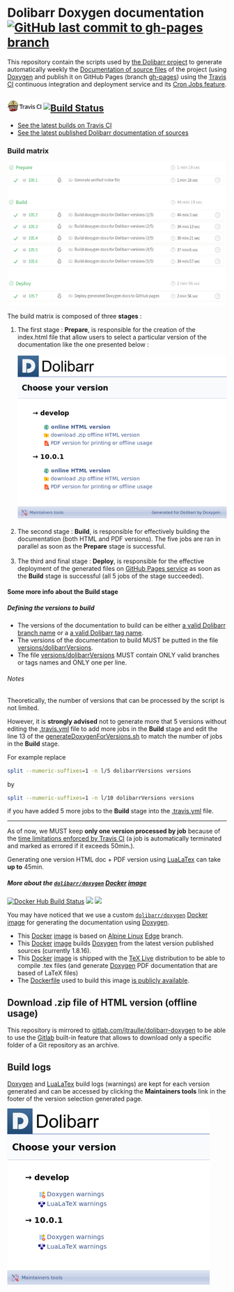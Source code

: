 # Dolibarr Doxygen documentation [![GitHub last commit to gh-pages branch](https://img.shields.io/github/last-commit/Dolibarr/dolibarr-doxygen/gh-pages?label=last%20publish)](https://github.com/Dolibarr/dolibarr-doxygen/commits/gh-pages)

This repository contain the scripts used by [the Dolibarr project](https://www.dolibarr.org/) to generate automatically weekly the [Documentation of source files](https://doxygen.dolibarr.org) of the project (using [Doxygen](http://www.doxygen.nl/) and publish it on GitHub Pages (branch [gh-pages](https://github.com/Dolibarr/dolibarr-doxygen/tree/gh-pages)) using the [Travis CI](https://travis-ci.org) continuous integration and deployment service and its [Cron Jobs feature](https://docs.travis-ci.com/user/cron-jobs/).

## [![TravisCI logo](docs/travis-logo.png)](https://travis-ci.org/dolibarr/dolibarr-doxygen) [![Build Status](https://travis-ci.org/Dolibarr/dolibarr-doxygen.svg?branch=master)](https://travis-ci.org/Dolibarr/dolibarr-doxygen)

* [See the latest builds on Travis CI](https://travis-ci.org/dolibarr/dolibarr-doxygen/builds)
* [See the latest published Dolibarr documentation of sources](https://doxygen.dolibarr.org)

### Build matrix

![Image of Dolibarr Doxygen TravisCI build matrix](docs/travis-ci-matrix.png)

The build matrix is composed of three **stages** :
1. The first stage : **Prepare**, is responsible for the creation of the index.html file that allow users to select a particular version of the documentation like the one presented below :<br><br>
![Image of Dolibarr Doxygen unified index](docs/unified-index.png)<br><br>
1. The second stage : **Build**, is responsible for effectively building the documentation (both HTML and PDF versions). The five jobs are ran in parallel as soon as the **Prepare** stage is successful.<br><br>
1. The third and final stage : **Deploy**, is responsible for the effective deployment of the generated files on [GitHub Pages service](https://pages.github.com/) as soon as the **Build** stage is successful (all 5 jobs of the stage succeeded).

#### Some more info about the Build stage

##### Defining the versions to build

* The versions of the documentation to build can be either [a valid Dolibarr branch name](https://github.com/Dolibarr/dolibarr/branches) or a [a valid Dolibarr tag name](https://github.com/Dolibarr/dolibarr/tags).
* The versions of the documentation to build MUST be putted in the file [versions/dolibarrVersions](versions/dolibarrVersions).
* The file [versions/dolibarrVersions](versions/dolibarrVersions) MUST contain ONLY valid branches or tags names and ONLY one per line.

###### Notes

Theoretically, the number of versions that can be processed by the script is not limited. 

However, it is **strongly advised** not to generate more that 5 versions without editing the [.travis.yml](.travis.yml) file to add more jobs in the **Build** stage and edit the line 13 of the [generateDoxygenForVersions.sh](generateDoxygenForVersions.sh) to match the number of jobs in the **Build** stage. 

For example replace 
```bash
split --numeric-suffixes=1 -n l/5 dolibarrVersions versions
```
 by 
 ```bash
 split --numeric-suffixes=1 -n l/10 dolibarrVersions versions
 ```
if you have added 5 more jobs to the **Build** stage into the [.travis.yml](.travis.yml) file. 

----
As of now, we MUST keep **only one version processed by job** because of the [time limitations enforced by Travis CI](https://docs.travis-ci.com/user/customizing-the-build/#build-timeouts) (a job is automatically terminated and marked as errored if it exceeds 50min.).

Generating one version HTML doc + PDF version using [LuaLaTex](http://www.luatex.org/) can take **up to** 45min.

##### More about the [`dolibarr/doxygen`](https://hub.docker.com/r/dolibarr/doxygen) [Docker](https://docs.docker.com/engine/docker-overview/) [image](https://docs.docker.com/glossary/?term=image)

[![Docker Hub Build Status](https://img.shields.io/docker/cloud/build/dolibarr/doxygen?logo=docker&logoColor=white)](https://hub.docker.com/r/dolibarr/doxygen/builds) [![](https://images.microbadger.com/badges/image/dolibarr/doxygen:1.8.16.svg)](https://microbadger.com/images/dolibarr/doxygen:1.8.16) [![](https://images.microbadger.com/badges/version/dolibarr/doxygen:1.8.16.svg)](https://microbadger.com/images/dolibarr/doxygen:1.8.16)

You may have noticed that we use a custom [`dolibarr/doxygen`](https://hub.docker.com/r/dolibarr/doxygen) [Docker](https://docs.docker.com/engine/docker-overview/) [image](https://docs.docker.com/glossary/?term=image) for generating the documentation using [Doxygen](http://www.doxygen.nl/).

* This [Docker](https://docs.docker.com/engine/docker-overview/) [image](https://docs.docker.com/glossary/?term=image) is based on [Alpine Linux](https://alpinelinux.org/about/) [Edge](https://wiki.alpinelinux.org/wiki/Edge) branch.
* This [Docker](https://docs.docker.com/engine/docker-overview/) [image](https://docs.docker.com/glossary/?term=image) builds [Doxygen](http://www.doxygen.nl/) from the latest version published sources (currently 1.8.16).
* This [Docker](https://docs.docker.com/engine/docker-overview/) [image](https://docs.docker.com/glossary/?term=image) is shipped with the [TeX Live](https://www.tug.org/texlive/) distribution to be able to compile .tex files (and generate [Doxygen](http://www.doxygen.nl/) PDF documentation that are based of LaTeX files)
* The [Dockerfile](https://docs.docker.com/glossary/?term=Dockerfile) used to build this image [is publicly available](https://hub.docker.com/r/dolibarr/doxygen/dockerfile).

## Download .zip file of HTML version (offline usage)

This repository is mirrored to [gitlab.com/jtraulle/dolibarr-doxygen](https://gitlab.com/jtraulle/dolibarr-doxygen) to be able to use the [Gitlab](https://about.gitlab.com/what-is-gitlab/) built-in feature that allows to download only a specific folder of a Git repository as an archive.

## Build logs 

[Doxygen](http://www.doxygen.nl/) and [LuaLaTex](http://www.luatex.org/) build logs (warnings) are kept for each version generated and can be accessed by clicking the **Maintainers tools** link in the footer of the version selection generated page.

![Image of Dolibarr Doxygen index page to log files](docs/logs.png)
